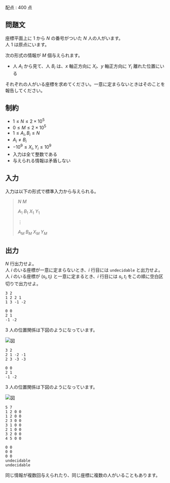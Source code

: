 配点 : $400$ 点

## 問題文

座標平面上に $1$ から $N$ の番号がついた $N$ 人の人がいます。<br>
人 $1$ は原点にいます。

次の形式の情報が $M$ 個与えられます。

- 人 $A_i$ から見て、人 $B_i$ は、$x$ 軸正方向に $X_i$、$y$ 軸正方向に $Y_i$ 離れた位置にいる

それぞれの人がいる座標を求めてください。一意に定まらないときはそのことを報告してください。

## 制約

- $1 \leq N \leq 2\times 10^5$
- $0 \leq M \leq 2\times 10^5$
- $1\leq A_i, B_i \leq N$
- $A_i \neq B_i$
- $-10^9 \leq X_i,Y_i \leq 10^9$
- 入力は全て整数である
- 与えられる情報は矛盾しない

## 入力

入力は以下の形式で標準入力から与えられる。

> $N$ $M$
> 
> $A_1$ $B_1$ $X_1$ $Y_1$
> 
> $\vdots$
> 
> $A_M$ $B_M$ $X_M$ $Y_M$

## 出力

$N$ 行出力せよ。<br>
人 $i$ のいる座標が一意に定まらないとき、$i$ 行目には `undecidable` と出力せよ。<br>
人 $i$ のいる座標が $(s_i,t_i)$ と一意に定まるとき、$i$ 行目には $s_i,t_i$ をこの順に空白区切りで出力せよ。

```input1
3 2
1 2 2 1
1 3 -1 -2
```

```output1
0 0
2 1
-1 -2
```

$3$ 人の位置関係は下図のようになっています。

![図](https://img.atcoder.jp/abc320/787d69ac49af24e80723e88b4f954f44.png)

```input2
3 2
2 1 -2 -1
2 3 -3 -3
```

```output2
0 0
2 1
-1 -2
```

$3$ 人の位置関係は下図のようになっています。

![図](https://img.atcoder.jp/abc320/5dde7e83dd268b5b5fc322ddcb44eb86.png)

```input3
5 7
1 2 0 0
1 2 0 0
2 3 0 0
3 1 0 0
2 1 0 0
3 2 0 0
4 5 0 0
```

```output3
0 0
0 0
0 0
undecidable
undecidable
```

同じ情報が複数回与えられたり、同じ座標に複数の人がいることもあります。
